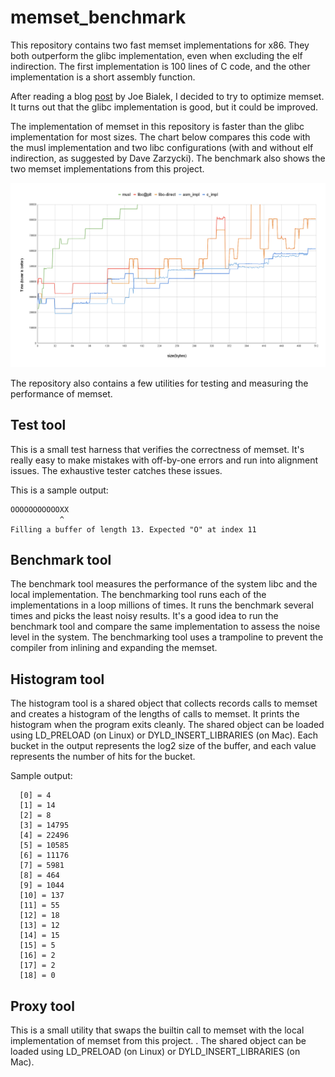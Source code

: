 # memset_benchmark

This repository contains two fast memset implementations for x86. They both
outperform the glibc implementation, even when excluding the elf indirection.
The first implementation is 100 lines of C code, and the other implementation is
a short assembly function.

After reading a blog [post](https://msrc-blog.microsoft.com/2021/01/11/building-faster-amd64-memset-routines/)
by Joe Bialek, I decided to try to optimize memset. It turns out that the glibc
implementation is good, but it could be improved.

The implementation of memset in this repository is faster than the glibc
implementation for most sizes. The chart below compares this code with the musl
implementation and two libc configurations (with and without elf indirection, as
suggested by Dave Zarzycki). The benchmark also shows the two memset
implementations from this project.

![Benchmark](docs/bench.png)


The repository also contains a few utilities for testing and measuring the
performance of memset.

## Test tool

This is a small test harness that verifies the correctness of memset. It's
really easy to make mistakes with off-by-one errors and run into alignment
issues. The exhaustive tester catches these issues.

This is a sample output:
```
OOOOOOOOOOOXX
           ^
Filling a buffer of length 13. Expected "O" at index 11
```

## Benchmark tool

The benchmark tool measures the performance of the system libc and the local
implementation. The benchmarking tool runs each of the implementations in a loop
millions of times. It runs the benchmark several times and picks the least noisy
results. It's a good idea to run the benchmark tool and compare the same
implementation to assess the noise level in the system. The benchmarking tool
uses a trampoline to prevent the compiler from inlining and expanding the
memset.


## Histogram tool

The histogram tool is a shared object that collects records calls to memset and
creates a histogram of the lengths of calls to memset. It prints the histogram
when the program exits cleanly. The shared object can be loaded using
LD\_PRELOAD (on Linux) or DYLD\_INSERT\_LIBRARIES (on Mac). Each bucket in the
output represents the log2 size of the buffer, and each value represents the
number of hits for the bucket.

Sample output:
```
  [0] = 4
  [1] = 14
  [2] = 8
  [3] = 14795
  [4] = 22496
  [5] = 10585
  [6] = 11176
  [7] = 5981
  [8] = 464
  [9] = 1044
  [10] = 137
  [11] = 55
  [12] = 18
  [13] = 12
  [14] = 15
  [15] = 5
  [16] = 2
  [17] = 2
  [18] = 0
  ```

## Proxy tool

This is a small utility that swaps the builtin call to memset with the local
implementation of memset from this project. .  The shared object can be loaded
using LD\_PRELOAD (on Linux) or DYLD\_INSERT\_LIBRARIES (on Mac).

